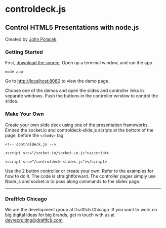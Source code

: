 <h1>controldeck.js</h1>
<h2>Control HTML5 Presentations with node.js</h2><p>Created by <a href="http://twitter.com/johnpolacek">John Polacek</a>
<h3>Getting Started</h3>
<p>First, <a href="https://github.com/dfcb/controldeck.js/archive/master.zip">download the source</a>. Open up a terminal window, and run the app.</p>
<p class="code"><code>node app</code></p>
<p>Go to <a href="http://localhost:8080" target="_blank">http://localhost:8080</a> to view the demo page.</p>
<p>Choose one of the demos and open the slides and controller links in separate windows. Push the buttons in the controller window to control the slides.</p>

<h3>Make Your Own</h3>
<p>Create your own slide deck using one of the presentation frameworks. Embed the socket.io and controldeck-slide.js scripts at the bottom of the page, before the <code>&lt;/body&gt;</code> tag.</p>
<p class="code"><code>&lt;!-- controldeck.js --&gt;<br />
&lt;script src="/socket.io/socket.io.js">&lt;/script&gt;<br />
&lt;script src="/controldeck-slides.js">&lt;/script&gt;</code></p>
<p>Use the 2 button controller or create your own. Refer to the examples for how to do it. The code is  straightforward. The controller pages simply use Node.js and socket.io to pass along commands to the slides page.</p>

* * *
### Draftfcb Chicago
We are the development group at Draftfcb Chicago. If you want to work on big digital ideas for big brands, get in touch with us at [devrecruiting@draftfcb.com](mailto:devrecruiting@draftfcb.com).